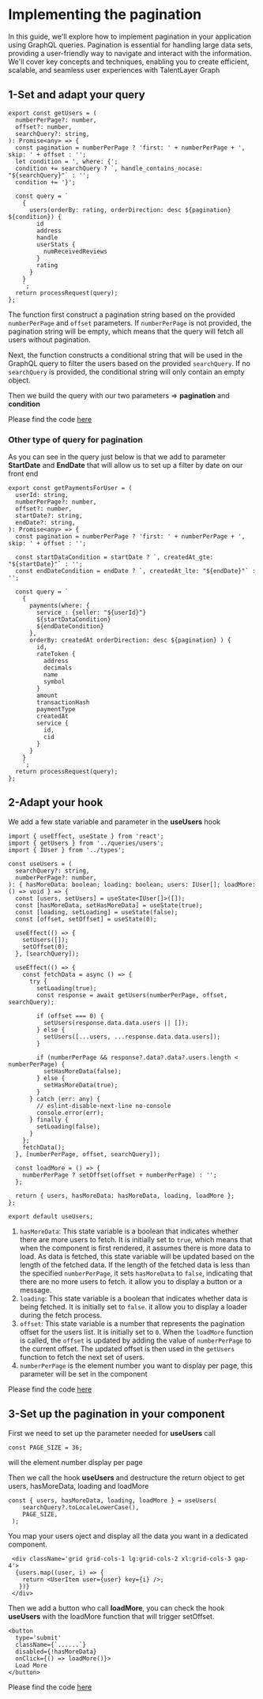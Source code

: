 # Implementing the pagination

In this guide, we'll explore how to implement pagination in your application using GraphQL queries. Pagination is essential for handling large data sets, providing a user-friendly way to navigate and interact with the information. We'll cover key concepts and techniques, enabling you to create efficient, scalable, and seamless user experiences with TalentLayer Graph



## 1-Set and adapt your query

```tsx
export const getUsers = (
  numberPerPage?: number,
  offset?: number,
  searchQuery?: string,
): Promise<any> => {
  const pagination = numberPerPage ? 'first: ' + numberPerPage + ', skip: ' + offset : '';
  let condition = ', where: {';
  condition += searchQuery ? `, handle_contains_nocase: "${searchQuery}"` : '';
  condition += '}';

  const query = `
    {
      users(orderBy: rating, orderDirection: desc ${pagination} ${condition}) {
        id
        address
        handle
        userStats {
          numReceivedReviews
        }
        rating
      }
    }
    `;
  return processRequest(query);
};
```

The function first construct a pagination string based on the provided `numberPerPage` and `offset` parameters. If `numberPerPage` is not provided, the pagination string will be empty, which means that the query will fetch all users without pagination.

Next, the function constructs a conditional string that will be used in the GraphQL query to filter the users based on the provided `searchQuery`. If no `searchQuery` is provided, the conditional string will only contain an empty object.

Then we build the query with our two parameters =>  **pagination** and **condition**

Please find the code [here](https://github.com/TalentLayer-Labs/indie-frontend/blob/main/src/queries/users.ts)

### Other type of query for pagination

As you can see in the query just below is that we add to parameter **StartDate** and **EndDate** that will allow us to set up a filter by date on our front end

```tsx
export const getPaymentsForUser = (
  userId: string,
  numberPerPage?: number,
  offset?: number,
  startDate?: string,
  endDate?: string,
): Promise<any> => {
  const pagination = numberPerPage ? 'first: ' + numberPerPage + ', skip: ' + offset : '';

  const startDataCondition = startDate ? `, createdAt_gte: "${startDate}"` : '';
  const endDateCondition = endDate ? `, createdAt_lte: "${endDate}"` : '';

  const query = `
    {
      payments(where: {
        service_: {seller: "${userId}"}
        ${startDataCondition}
        ${endDateCondition}
      }, 
      orderBy: createdAt orderDirection: desc ${pagination} ) {
        id, 
        rateToken {
          address
          decimals
          name
          symbol
        }
        amount
        transactionHash
        paymentType
        createdAt
        service {
          id, 
          cid
        }
      }
    }
    `;
  return processRequest(query);
};
```

## 2-Adapt your hook

We add a few state variable and parameter in the **useUsers** hook

```tsx
import { useEffect, useState } from 'react';
import { getUsers } from '../queries/users';
import { IUser } from '../types';

const useUsers = (
  searchQuery?: string,
  numberPerPage?: number,
): { hasMoreData: boolean; loading: boolean; users: IUser[]; loadMore: () => void } => {
  const [users, setUsers] = useState<IUser[]>([]);
  const [hasMoreData, setHasMoreData] = useState(true);
  const [loading, setLoading] = useState(false);
  const [offset, setOffset] = useState(0);

  useEffect(() => {
    setUsers([]);
    setOffset(0);
  }, [searchQuery]);

  useEffect(() => {
    const fetchData = async () => {
      try {
        setLoading(true);
        const response = await getUsers(numberPerPage, offset, searchQuery);

        if (offset === 0) {
          setUsers(response.data.data.users || []);
        } else {
          setUsers([...users, ...response.data.data.users]);
        }

        if (numberPerPage && response?.data?.data?.users.length < numberPerPage) {
          setHasMoreData(false);
        } else {
          setHasMoreData(true);
        }
      } catch (err: any) {
        // eslint-disable-next-line no-console
        console.error(err);
      } finally {
        setLoading(false);
      }
    };
    fetchData();
  }, [numberPerPage, offset, searchQuery]);

  const loadMore = () => {
    numberPerPage ? setOffset(offset + numberPerPage) : '';
  };

  return { users, hasMoreData: hasMoreData, loading, loadMore };
};

export default useUsers;

```

1. `hasMoreData`: This state variable is a boolean that indicates whether there are more users to fetch. It is initially set to `true`, which means that when the component is first rendered, it assumes there is more data to load. As data is fetched, this state variable will be updated based on the length of the fetched data. If the length of the fetched data is less than the specified `numberPerPage`, it sets `hasMoreData` to `false`, indicating that there are no more users to fetch. it allow you to display a button or a message.
2. `loading`: This state variable is a boolean that indicates whether data is being fetched. It is initially set to `false`. it allow you to display a loader during the fetch process.
3. `offset`: This state variable is a number that represents the pagination offset for the users list. It is initially set to `0`. When the `loadMore` function is called, the `offset` is updated by adding the value of `numberPerPage` to the current offset. The updated offset is then used in the `getUsers` function to fetch the next set of users.
4. `numberPerPage` is the element number you want to display per page, this parameter will be set in the component

Please find the code [here](https://github.com/TalentLayer-Labs/indie-frontend/blob/main/src/hooks/useUsers.ts)

## 3-Set up the pagination in your component

First we need to set up the parameter needed for **useUsers** call

```tsx
const PAGE_SIZE = 36;
```

will the element number display per page

Then we call the hook **useUsers** and destructure the return object to get users, hasMoreData, loading and loadMore

```tsx
const { users, hasMoreData, loading, loadMore } = useUsers(
    searchQuery?.toLocaleLowerCase(),
    PAGE_SIZE,
 );
```

You map your users oject and display all the data you want in a dedicated component.

```tsx
 <div className='grid grid-cols-1 lg:grid-cols-2 xl:grid-cols-3 gap-4'>
  {users.map((user, i) => {
    return <UserItem user={user} key={i} />;
   })}
 </div>
```

Then  we add a button who call **loadMore**, you can check the hook **useUsers** with the loadMore function that will trigger setOffset.

```tsx
<button
  type='submit'
  className={`......`}
  disabled={!hasMoreData}
  onClick={() => loadMore()}>
  Load More
</button>
```

Please find the code [here ](https://github.com/TalentLayer-Labs/indie-frontend/blob/main/src/pages/Talents.tsx)
